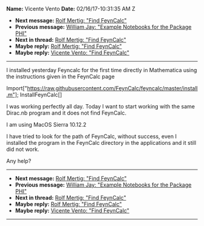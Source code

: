 **Name:** Vicente Vento
**Date:** 02/16/17-10:31:35 AM Z

  - **Next message:** [Rolf Mertig: "Find FeynCalc"](1216.html)
  - **Previous message:** [William Jay: "Example Notebooks for the
    Package PHI"](1214.html)
  - **Next in thread:** [Rolf Mertig: "Find FeynCalc"](1216.html)
  - **Maybe reply:** [Rolf Mertig: "Find FeynCalc"](1216.html)
  - **Maybe reply:** [Vicente Vento: "Find FeynCalc"](1217.html)

-----

I installed yesterday Feyncalc for the first time directly in
Mathematica using the instructions given in the FeynCalc page  

Import["https://raw.githubusercontent.com/FeynCalc/feyncalc/master/install.m"];
InstallFeynCalc[]  

I was working perfectly all day. Today I want to start working with the
same Dirac.nb program and it does not find FeynCalc.  

I am using MacOS Sierra 10.12.2  

I have tried to look for the path of FeynCalc, without success, even I
installed the program in the FeynCalc directory in the applications and
it still did not work.  

Any help?  

-----

  - **Next message:** [Rolf Mertig: "Find FeynCalc"](1216.html)
  - **Previous message:** [William Jay: "Example Notebooks for the
    Package PHI"](1214.html)
  - **Next in thread:** [Rolf Mertig: "Find FeynCalc"](1216.html)
  - **Maybe reply:** [Rolf Mertig: "Find FeynCalc"](1216.html)
  - **Maybe reply:** [Vicente Vento: "Find FeynCalc"](1217.html)

-----

